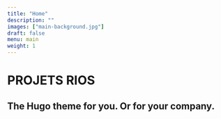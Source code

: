 ```yaml
---
title: "Home"
description: ""
images: ["main-background.jpg"]
draft: false
menu: main
weight: 1
---
```


# PROJETS RIOS
## The Hugo theme for you. Or for your company.